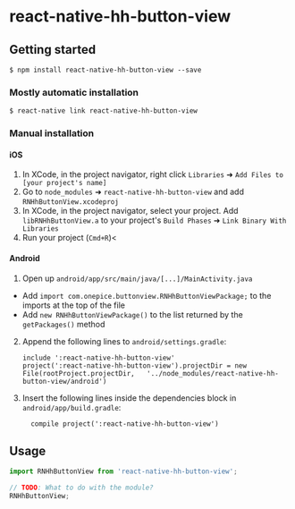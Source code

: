
# react-native-hh-button-view

## Getting started

`$ npm install react-native-hh-button-view --save`

### Mostly automatic installation

`$ react-native link react-native-hh-button-view`

### Manual installation


#### iOS

1. In XCode, in the project navigator, right click `Libraries` ➜ `Add Files to [your project's name]`
2. Go to `node_modules` ➜ `react-native-hh-button-view` and add `RNHhButtonView.xcodeproj`
3. In XCode, in the project navigator, select your project. Add `libRNHhButtonView.a` to your project's `Build Phases` ➜ `Link Binary With Libraries`
4. Run your project (`Cmd+R`)<

#### Android

1. Open up `android/app/src/main/java/[...]/MainActivity.java`
  - Add `import com.onepice.buttonview.RNHhButtonViewPackage;` to the imports at the top of the file
  - Add `new RNHhButtonViewPackage()` to the list returned by the `getPackages()` method
2. Append the following lines to `android/settings.gradle`:
  	```
  	include ':react-native-hh-button-view'
  	project(':react-native-hh-button-view').projectDir = new File(rootProject.projectDir, 	'../node_modules/react-native-hh-button-view/android')
  	```
3. Insert the following lines inside the dependencies block in `android/app/build.gradle`:
  	```
      compile project(':react-native-hh-button-view')
  	```


## Usage
```javascript
import RNHhButtonView from 'react-native-hh-button-view';

// TODO: What to do with the module?
RNHhButtonView;
```
  